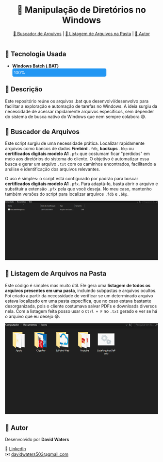 <h1 align="center">📂 Manipulação de Diretórios no Windows</h1>

<!-- Sumário -->
<div align="center">
  <a href="#arquivo1">📄 Buscador de Arquivos</a> |
  <a href="#arquivo2">📄 Listagem de Arquivos na Pasta</a> |
  <a href="#autor">👤 Autor</a>
</div>

<br />

<!-- Tecnologias -->
<h2>🚀 Tecnologia Usada</h2>

<ul>
  <li><b>Windows Batch (.BAT)</b>
    <div style="background-color:#e0e0e0; border-radius:5px; width:300px;">
      <div style="width:100%; background-color:#2196f3; padding:5px; color:white; border-radius:5px;">100%</div>
    </div>
  </li>
</ul>

<!-- Descrição -->
<h2>📝 Descrição</h2>
<p>
    Este repositório reúne os arquivos .bat que desenvolvi/desenvolvo para facilitar a exploração e automação de tarefas no Windows. A ideia surgiu da necessidade de acessar rapidamente arquivos específicos, sem depender do sistema de busca nativo do Windows que nem sempre colabora 😅.
</p>

<!-- Arquivo 1 -->
<h2 id="arquivo1">📄 Buscador de Arquivos</h2>
<p>
  Este script surgiu de uma necessidade prática. Localizar rapidamente arquivos como bancos de dados 
  <strong>Firebird</strong> <code>.fdb</code>, <strong>backups</strong> <code>.bkp</code> ou 
  <strong>certificados digitais modelo A1</strong> <code>.pfx</code> que costumam ficar "perdidos" 
  em meio aos diretórios do sistema do cliente. O objetivo é automatizar essa busca e gerar um arquivo 
  <code>.txt</code> com os caminhos encontrados, facilitando a análise e identificação dos arquivos relevantes.
</p>

<p>
  O uso é simples: o script está configurado por padrão para buscar 
  <strong>certificados digitais modelo A1</strong> <code>.pfx</code>. Para adaptá-lo, 
  basta abrir o arquivo e substituir a extensão <code>.pfx</code> pela que você deseja. 
  No meu caso, mantenho também versões do script para localizar arquivos <code>.fdb</code> e <code>.bkp</code>.
</p>
<img src="gifs/BuscadorDeArquivos.gif" alt="Demonstração do projeto" width="600"/>

<!-- Arquivo 2 -->
<h2 id="arquivo2">📄 Listagem de Arquivos na Pasta</h2>
<p>
  Este código é simples mas muito útil. Ele gera uma <b>listagem de todos os arquivos presentes em uma pasta</b>, incluindo subpastas e arquivos ocultos. 
  Foi criado a partir da necessidade de verificar se um determinado arquivo estava localizado em uma pasta específica, que no caso estava bastante desorganizada, pois o cliente costumava salvar PDFs e downloads diversos nela.
  Com a listagem feita posso usar o <code>Ctrl + F</code> no <code>.txt</code> gerado e ver se há o arquivo que eu desejo 😁.
</p>
<img src="gifs/ListaArquivosDaPasta.gif" alt="Demonstração do projeto" width="600"/>

<!-- Eu -->
<h2 id="autor">👤 Autor</h2>
<p>
  Desenvolvido por <strong>David Waters</strong> <br/>
<p>
  🔗 <a href="https://www.linkedin.com/in/davidwatersrodrigues">LinkedIn</a><br/>
  ✉️ <a href="mailto:davidwaters503@gmail.com">davidwaters503@gmail.com</a>
</p>

</p>
